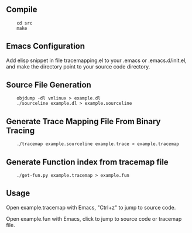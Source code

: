 Compile
--------
        cd src
        make

Emacs Configuration 
--------

Add elisp snippet in file tracemapping.el to your .emacs or
.emacs.d/init.el, and make the directory point to your source code
directory.

Source File Generation
--------
        objdump -dl vmlinux > example.dl
        ./sourceline example.dl > example.sourceline

Generate Trace Mapping File From Binary Tracing
--------
        ./tracemap example.sourceline example.trace > example.tracemap

Generate Function index from tracemap file
--------
        ./get-fun.py example.tracemap > example.fun

Usage
--------
Open example.tracemap with Emacs, "Ctrl+z" to jump to source code.

Open example.fun with Emacs, click to jump to source code or tracemap file.
